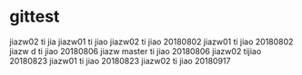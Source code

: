 # gittest
jiazw02 ti jia
jiazw01 ti jiao
jiazw02 ti jiao 20180802
jiazw01 ti jiao 20180802
jiazw d ti jiao 20180806
jiazw master ti jiao 20180806
jiazw02 tijiao 20180823
jiazw01 ti jiao 20180823
jiazw02 ti jiao 20180917

